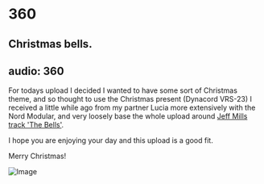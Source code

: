 # 360
## Christmas bells.
audio: 360
---

For todays upload I decided I wanted to have some sort of Christmas theme, and so thought to use the Christmas present (Dynacord VRS-23) I received a little while ago from my partner Lucia more extensively with the Nord Modular, and very loosely base the whole upload around <a href="http://www.youtube.com/watch?v=Xf-KqgJ323o" title="Jeff Mills track 'The Bells'">Jeff Mills track 'The Bells'</a>.

I hope you are enjoying your day and this upload is a good fit.

Merry Christmas!

![Image](/assets/img/Snd-360.png)
